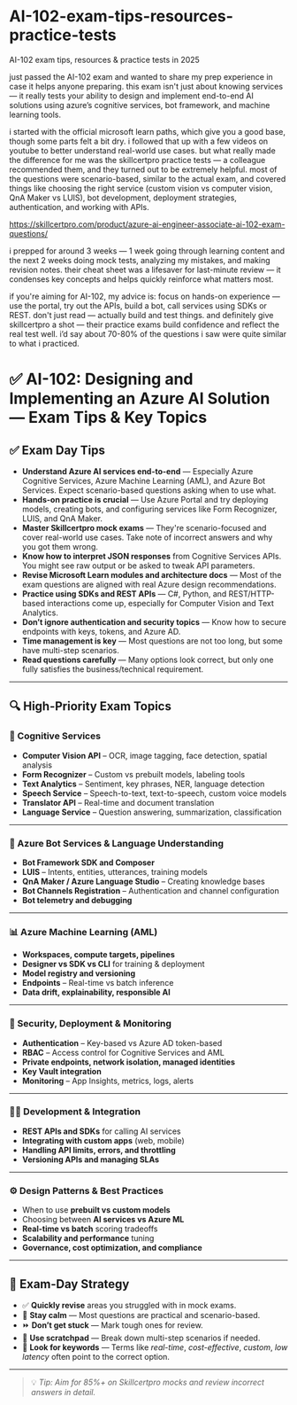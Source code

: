 # AI-102-exam-tips-resources-practice-tests
AI-102 exam tips, resources &amp; practice tests in 2025

just passed the AI-102 exam and wanted to share my prep experience in case it helps anyone preparing. this exam isn't just about knowing services — it really tests your ability to design and implement end-to-end AI solutions using azure’s cognitive services, bot framework, and machine learning tools.

i started with the official microsoft learn paths, which give you a good base, though some parts felt a bit dry. i followed that up with a few videos on youtube to better understand real-world use cases. but what really made the difference for me was the skillcertpro practice tests — a colleague recommended them, and they turned out to be extremely helpful. most of the questions were scenario-based, similar to the actual exam, and covered things like choosing the right service (custom vision vs computer vision, QnA Maker vs LUIS), bot development, deployment strategies, authentication, and working with APIs.

https://skillcertpro.com/product/azure-ai-engineer-associate-ai-102-exam-questions/

i prepped for around 3 weeks — 1 week going through learning content and the next 2 weeks doing mock tests, analyzing my mistakes, and making revision notes. their cheat sheet was a lifesaver for last-minute review — it condenses key concepts and helps quickly reinforce what matters most.

if you're aiming for AI-102, my advice is: focus on hands-on experience — use the portal, try out the APIs, build a bot, call services using SDKs or REST. don't just read — actually build and test things. and definitely give skillcertpro a shot — their practice exams build confidence and reflect the real test well. i’d say about 70-80% of the questions i saw were quite similar to what i practiced.

# ✅ AI-102: Designing and Implementing an Azure AI Solution — Exam Tips & Key Topics

## ✅ Exam Day Tips

- **Understand Azure AI services end-to-end** — Especially Azure Cognitive Services, Azure Machine Learning (AML), and Azure Bot Services. Expect scenario-based questions asking when to use what.
- **Hands-on practice is crucial** — Use Azure Portal and try deploying models, creating bots, and configuring services like Form Recognizer, LUIS, and QnA Maker.
- **Master Skillcertpro mock exams** — They're scenario-focused and cover real-world use cases. Take note of incorrect answers and why you got them wrong.
- **Know how to interpret JSON responses** from Cognitive Services APIs. You might see raw output or be asked to tweak API parameters.
- **Revise Microsoft Learn modules and architecture docs** — Most of the exam questions are aligned with real Azure design recommendations.
- **Practice using SDKs and REST APIs** — C#, Python, and REST/HTTP-based interactions come up, especially for Computer Vision and Text Analytics.
- **Don’t ignore authentication and security topics** — Know how to secure endpoints with keys, tokens, and Azure AD.
- **Time management is key** — Most questions are not too long, but some have multi-step scenarios.
- **Read questions carefully** — Many options look correct, but only one fully satisfies the business/technical requirement.

---

## 🔍 High-Priority Exam Topics

### 🧠 Cognitive Services

- **Computer Vision API** – OCR, image tagging, face detection, spatial analysis
- **Form Recognizer** – Custom vs prebuilt models, labeling tools
- **Text Analytics** – Sentiment, key phrases, NER, language detection
- **Speech Service** – Speech-to-text, text-to-speech, custom voice models
- **Translator API** – Real-time and document translation
- **Language Service** – Question answering, summarization, classification

---

### 🤖 Azure Bot Services & Language Understanding

- **Bot Framework SDK and Composer**
- **LUIS** – Intents, entities, utterances, training models
- **QnA Maker / Azure Language Studio** – Creating knowledge bases
- **Bot Channels Registration** – Authentication and channel configuration
- **Bot telemetry and debugging**

---

### 📊 Azure Machine Learning (AML)

- **Workspaces, compute targets, pipelines**
- **Designer vs SDK vs CLI** for training & deployment
- **Model registry and versioning**
- **Endpoints** – Real-time vs batch inference
- **Data drift, explainability, responsible AI**

---

### 🔐 Security, Deployment & Monitoring

- **Authentication** – Key-based vs Azure AD token-based
- **RBAC** – Access control for Cognitive Services and AML
- **Private endpoints, network isolation, managed identities**
- **Key Vault integration**
- **Monitoring** – App Insights, metrics, logs, alerts

---

### 🧑‍💻 Development & Integration

- **REST APIs and SDKs** for calling AI services
- **Integrating with custom apps** (web, mobile)
- **Handling API limits, errors, and throttling**
- **Versioning APIs and managing SLAs**

---

### ⚙️ Design Patterns & Best Practices

- When to use **prebuilt vs custom models**
- Choosing between **AI services vs Azure ML**
- **Real-time vs batch** scoring tradeoffs
- **Scalability and performance** tuning
- **Governance, cost optimization, and compliance**

---

## 🧪 Exam-Day Strategy

- ✅ **Quickly revise** areas you struggled with in mock exams.
- 🧘 **Stay calm** — Most questions are practical and scenario-based.
- ⏩ **Don’t get stuck** — Mark tough ones for review.
- 🧾 **Use scratchpad** — Break down multi-step scenarios if needed.
- 📌 **Look for keywords** — Terms like _real-time_, _cost-effective_, _custom_, _low latency_ often point to the correct option.

---

> 💡 *Tip: Aim for 85%+ on Skillcertpro mocks and review incorrect answers in detail.*

